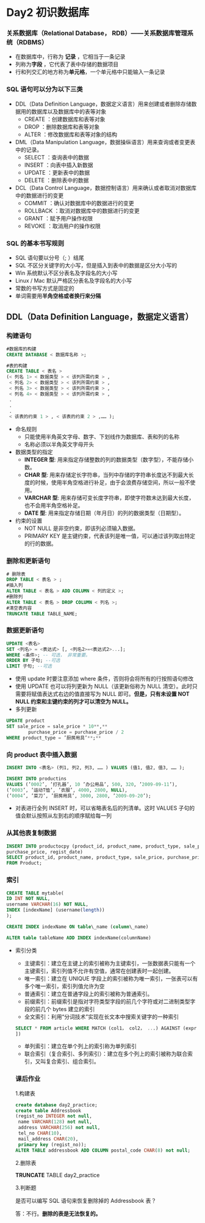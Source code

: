 # Day2 初识数据库

### 关系数据库（Relational Database， RDB）——关系数据库管理系统（RDBMS）

- 在数据库中，行称为 **记录** ，它相当于一条记录
- 列称为**字段** ，它代表了表中存储的数据项目
- 行和列交汇的地方称为**单元格**，一个单元格中只能输入一条记录

### SQL 语句可以分为以下三类

- DDL（Data Definition Language，数据定义语言）用来创建或者删除存储数据用的数据库以及数据库中的表等对象
    - CREATE ：创建数据库和表等对象
    - DROP ：删除数据库和表等对象
    - ALTER ：修改数据库和表等对象的结构
- DML（Data Manipulation Language，数据操纵语言）用来查询或者变更表中的记录。
    - SELECT ：查询表中的数据
    - INSERT ：向表中插入新数据
    - UPDATE ：更新表中的数据
    - DELETE ：删除表中的数据
- DCL（Data Control Language，数据控制语言）用来确认或者取消对数据库中的数据进行的变更
    - COMMIT ：确认对数据库中的数据进行的变更
    - ROLLBACK ：取消对数据库中的数据进行的变更
    - GRANT ：赋予用户操作权限
    - REVOKE ：取消用户的操作权限

### SQL 的基本书写规则

- SQL 语句要以分号（; ）结尾
- SQL 不区分关键字的大小写，但是插入到表中的数据是区分大小写的
- Win 系统默认不区分表名及字段名的大小写
- Linux / Mac 默认严格区分表名及字段名的大小写
- 常数的书写方式是固定的
- 单词需要用**半角空格或者换行来分隔**

## DDL（Data Definition Language，数据定义语言）

### 构建语句

```sql
#数据库的构建
CREATE DATABASE < 数据库名称 >;

#表的构建
CREATE TABLE < 表名 >
(< 列名 1> < 数据类型 > < 该列所需约束 > ,
 < 列名 2> < 数据类型 > < 该列所需约束 > ,
 < 列名 3> < 数据类型 > < 该列所需约束 > ,
 < 列名 4> < 数据类型 > < 该列所需约束 > ,
 .
 .
 .
 < 该表的约束 1 > , < 该表的约束 2 > ,…… );
```

- 命名规则
    - 只能使用半角英文字母、数字、下划线作为数据库、表和列的名称
    - 名称必须以半角英文字母开头
- 数据类型的指定
    - **INTEGER 型**: 用来指定存储整数的列的数据类型（数字型），不能存储小数。
    - **CHAR 型**: 用来存储定长字符串，当列中存储的字符串长度达不到最大长度的时候，使用半角空格进行补足，由于会浪费存储空间，所以一般不使用。
    - **VARCHAR 型**: 用来存储可变长度字符串，即使字符数未达到最大长度，也不会用半角空格补足。
    - **DATE 型**: 用来指定存储日期（年月日）的列的数据类型（日期型）。
- 约束的设置
    - NOT NULL 是非空约束，即该列必须输入数据。
    - PRIMARY KEY 是主键约束，代表该列是唯一值，可以通过该列取出特定的行的数据。

### 删除和更新语句

```sql
# 删除表
DROP TABLE < 表名 > ;
#插入列
ALTER TABLE < 表名 > ADD COLUMN < 列的定义 >;
#删除列
ALTER TABLE < 表名 > DROP COLUMN < 列名 >;
#清空表内容
TRUNCATE TABLE TABLE_NAME;
```

### 数据更新语句

```sql
UPDATE <表名>
SET <列名> = <表达式> [, <列名2>=<表达式2>...];
WHERE <条件>; -- 可选， 非常重要。
ORDER BY 子句; --可选
LIMIT 子句; --可选
```

- 使用 update 时要注意添加 where 条件，否则将会将所有的行按照语句修改
- 使用 UPDATE 也可以将列更新为 NULL（该更新俗称为 NULL 清空）。此时只需要将赋值表达式右边的值直接写为 NULL 即可。**但是，只有未设置 NOT NULL 约束和主键约束的列才可以清空为 NULL。**
- 多列更新

```sql
UPDATE product
SET sale_price = sale_price * 10**,**
		purchase_price = purchase_price / 2
WHERE product_type = ’厨房用具’**;**
```

### 向 product 表中插入数据

```sql
INSERT INTO <表名> (列1, 列2, 列3, …… ) VALUES (值1, 值2, 值3, …… );

INSERT INTO productins 
VALUES (’0002’, ’打孔器’, 10 ’办公用品’, 500, 320, ’2009-09-11’),
(’0003’, ’运动T恤’, ’衣服’, 4000, 2800, NULL),
(’0004’, ’菜刀’, ’厨房用具’, 3000, 2800, ’2009-09-20’);
```

- 对表进行全列 INSERT 时，可以省略表名后的列清单。这时 VALUES 子句的值会默认按照从左到右的顺序赋给每一列

### 从其他表复制数据

```sql
INSERT INTO productocpy (product_id, product_name, product_type, sale_price,
purchase_price, regist_date)
SELECT product_id, product_name, product_type, sale_price, purchase_price, regist_date
FROM Product;
```

### 索引

```sql
CREATE TABLE mytable(
ID INT NOT NULL,
username VARCHAR(16) NOT NULL,
INDEX [indexName] (username(length))
);

CREATE INDEX indexName ON table\_name (column\_name)

ALTER table tableName ADD INDEX indexName(columnName)
```

- 索引分类
    - 主键索引：建立在主键上的索引被称为主键索引，一张数据表只能有一个主键索引，索引列值不允许有空值，通常在创建表时一起创建。
    - 唯一索引：建立在 UNIQUE 字段上的索引被称为唯一索引，一张表可以有多个唯一索引，索引列值允许为空
    - 普通索引：建立在普通字段上的索引被称为普通索引。
    - 前缀索引：前缀索引是指对字符类型字段的前几个字符或对二进制类型字段的前几个 bytes 建立的索引
    - 全文索引：利用“分词技术”实现在长文本中搜索关键字的一种索引
    
    ```sql
    SELECT * FROM article WHERE MATCH (col1， col2， ...) AGAINST (expr [ search _ modifier
    ])
    ```
    
    - 单列索引：建立在单个列上的索引称为单列索引
    - 联合索引（复合索引、多列索引）：建立在多个列上的索引被称为联合索引，又叫复合索引、组合索引。
    
    ### 课后作业
    
    1.构建表
    
    ```sql
    create database day2_practice;
    create table Addressbook
    (regist_no INTEGER not null,
     name VARCHAR(128) not null,
     address VARCHAR(256) not null,
     tel_no CHAR(10),
     mail_address CHAR(20),
     primary key (regist_no));
    ALTER TABLE addressbook ADD COLUMN postal_code CHAR(8) not null;
    ```
    
    2.删除表
    
    **TRUNCATE** TABLE day2_practice
    
    3.判断题
    
    是否可以编写 SQL 语句来恢复删除掉的 Addressbook 表？
    
    答：不行。**删除的表是无法恢复的。**